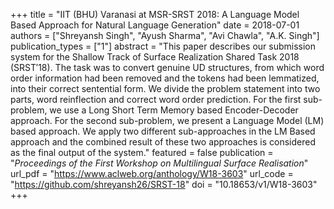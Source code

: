 +++
title = "IIT (BHU) Varanasi at MSR-SRST 2018: A Language Model Based Approach for Natural Language Generation"
date = 2018-07-01
authors = ["Shreyansh Singh", "Ayush Sharma", "Avi Chawla", "A.K. Singh"]
publication_types = ["1"]
abstract = "This paper describes our submission system for the Shallow Track of Surface Realization Shared Task 2018 (SRST′18). The task was to convert genuine UD structures, from which word order information had been removed and the tokens had been lemmatized, into their correct sentential form. We divide the problem statement into two parts, word reinflection and correct word order prediction. For the first sub-problem, we use a Long Short Term Memory based Encoder-Decoder approach. For the second sub-problem, we present a Language Model (LM) based approach. We apply two different sub-approaches in the LM Based approach and the combined result of these two approaches is considered as the final output of the system."
featured = false
publication = "*Proceedings of the First Workshop on Multilingual Surface Realisation*"
url_pdf = "https://www.aclweb.org/anthology/W18-3603"
url_code = "https://github.com/shreyansh26/SRST-18"
doi = "10.18653/v1/W18-3603"
+++

